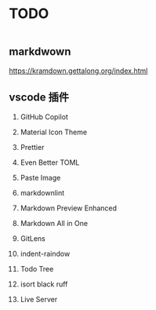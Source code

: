 # TODO

```bash
```

## markdwown

<https://kramdown.gettalong.org/index.html>

## vscode 插件

1. GitHub Copilot
1. Material Icon Theme
1. Prettier
1. Even Better TOML
1. Paste Image
1. markdownlint
1. Markdown Preview Enhanced
1. Markdown All in One
1. GitLens
1. indent-raindow
1. Todo Tree

1. isort black ruff

1. Live Server
